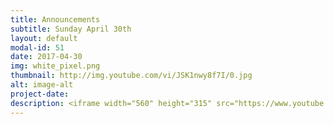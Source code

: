 ```yaml
---
title: Announcements
subtitle: Sunday April 30th
layout: default
modal-id: 51
date: 2017-04-30
img: white_pixel.png
thumbnail: http://img.youtube.com/vi/JSK1nwy8f7I/0.jpg
alt: image-alt
project-date:
description: <iframe width="560" height="315" src="https://www.youtube.com/embed/JSK1nwy8f7I" frameborder="0" allowfullscreen></iframe>
---
```

